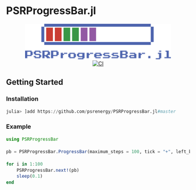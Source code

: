 # PSRProgressBar.jl

<div align="center">
    <a href="/assets/">
        <img src="/assets/logo.svg" width=400px alt="PSRProgressBar.jl" />
    </a>
    <br>
    <a href="https://github.com/psrenergy/PSRProgressBar.jl/actions/workflows/CI.yml">
        <img src="https://github.com/psrenergy/PSRProgressBar.jl/actions/workflows/CI.yml/badge.svg?branch=master" alt="CI" />
    </a>
</div>

## Getting Started

### Installation
```julia
julia> ]add https://github.com/psrenergy/PSRProgressBar.jl#master
```

### Example

```julia
using PSRProgressBar

pb = PSRProgressBar.ProgressBar(maximum_steps = 100, tick = "+", left_bar = "|", right_bar="|")

for i in 1:100
    PSRProgressBar.next!(pb)
    sleep(0.1)
end
```
